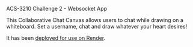 ACS-3210 Challenge 2 - Websocket App

This Collaborative Chat Canvas allows users to chat while drawing on a whiteboard.
Set a username, chat and draw whatever your heart desires!

It has been [deployed for use on Render](https://collab-canvas-chat.onrender.com/).